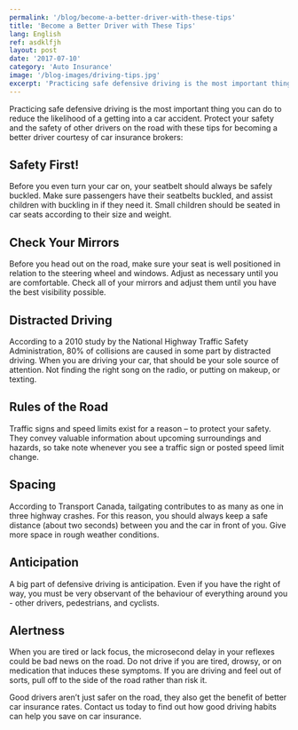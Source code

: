 ```yaml
---
permalink: '/blog/become-a-better-driver-with-these-tips'
title: 'Become a Better Driver with These Tips'
lang: English
ref: asdklfjh
layout: post
date: '2017-07-10'
category: 'Auto Insurance'
image: '/blog-images/driving-tips.jpg'
excerpt: 'Practicing safe defensive driving is the most important thing you can do to reduce the likelihood of a getting into a car accident. Protect your safety and the safety of other drivers on the road with these tips for becoming a better driver.'
---
```


Practicing safe defensive driving is the most important thing you can do to reduce the likelihood of a getting into a car accident. Protect your safety and the safety of other drivers on the road with these tips for becoming a better driver courtesy of car insurance brokers:

## Safety First!
Before you even turn your car on, your seatbelt should always be safely buckled. Make sure passengers have their seatbelts buckled, and assist children with buckling in if they need it. Small children should be seated in car seats according to their size and weight.

## Check Your Mirrors
Before you head out on the road, make sure your seat is well positioned in relation to the steering wheel and windows. Adjust as necessary until you are comfortable. Check all of your mirrors and adjust them until you have the best visibility possible.

## Distracted Driving
According to a 2010 study by the National Highway Traffic Safety Administration, 80% of collisions are caused in some part by distracted driving. When you are driving your car, that should be your sole source of attention. Not finding the right song on the radio, or putting on makeup, or texting.

## Rules of the Road
Traffic signs and speed limits exist for a reason – to protect your safety. They convey valuable information about upcoming surroundings and hazards, so take note whenever you see a traffic sign or posted speed limit change.

## Spacing
According to Transport Canada, tailgating contributes to as many as one in three highway crashes. For this reason, you should always keep a safe distance (about two seconds) between you and the car in front of you. Give more space in rough weather conditions.

## Anticipation
A big part of defensive driving is anticipation. Even if you have the right of way, you must be very observant of the behaviour of everything around you - other drivers, pedestrians, and cyclists.</p>

## Alertness
When you are tired or lack focus, the microsecond delay in your reflexes could be bad news on the road. Do not drive if you are tired, drowsy, or on medication that induces these symptoms. If you are driving and feel out of sorts, pull off to the side of the road rather than risk it.

Good drivers aren’t just safer on the road, they also get the benefit of better car insurance rates. Contact us today to find out how good driving habits can help you save on car insurance.